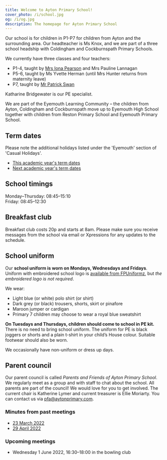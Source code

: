 ```yaml
---
title: Welcome to Ayton Primary School!
cover_photo: /i/school.jpg
og: /i/og.jpg
description: The homepage for Ayton Primary School
---
```


Our school is for children in P1-P7 for children from Ayton and the surrounding area. Our headteacher is Ms Knox, and we are part of a three school headship with Coldingham and Cockburnspath Primary Schools.

We currently have three classes and four teachers:

* P1-4, taught by [Mrs Iona Pearson](mailto:gw17rodgeriona@glow.sch.uk) and Mrs Pauline Lannagan
* P5-6, taught by Ms Yvette Herman (until Mrs Hunter returns from maternity leave)
* P7, taught by [Mr Patrick Swan](mailto:gw19swanpatrick@glow.sch.uk)

Katharine Bridgewater is our PE specialist.

We are part of the Eyemouth Learning Community – the children from Ayton, Coldingham and Cockburnspath move up to Eyemouth High School together with children from Reston Primary School and Eyemouth Primary School.


## Term dates

Please note the additional holidays listed under the 'Eyemouth' section of 'Casual Holidays'.

* [This academic year's term dates](https://www.scotborders.gov.uk/info/20009/schools_and_learning/621/term_holiday_and_closure_dates)
* [Next academic year's term dates](https://www.scotborders.gov.uk/info/20009/schools_and_learning/621/term_holiday_and_closure_dates/2)


## School timings

Monday–Thursday: 08:45–15:10  
Friday: 08:45–12:30


## Breakfast club

Breakfast club costs 20p and starts at 8am. Please make sure you receive messages from the school via email or Xpressions for any updates to the schedule.


## School uniform

Our **school uniform is worn on Mondays, Wednesdays and Fridays**. Uniform with embroidered school logo is [available from FPUniformz](https://www.fpuniformz.com/product-category/schools/primary-school/ayton-primary-school/), but *the embroidered logo is not required*.

We wear:

* Light blue (or white) polo shirt (or shirt)
* Dark grey (or black) trousers, shorts, skirt or pinafore
* Maroon jumper or cardigan
* Primary 7 children may choose to wear a royal blue sweatshirt

**On Tuesdays and Thursdays, children should come to school in PE kit.** There
is no need to bring school uniform. The uniform for PE is black joggers or
shorts and a plain t-shirt in your child’s House colour. Suitable footwear
should also be worn.

We occasionally have non-uniform or dress up days.


## Parent council

Our parent council is called *Parents and Friends of Ayton Primary School*. We regularly meet as a group and with staff to chat about the school. All parents are part of the council! We would love for you to get involved. The current chair is Katherine Lymer and current treasurer is Ellie Moriarty. You can contact us via <pfa@aytonprimary.com>.


### Minutes from past meetings

* [23 March 2022](/PFAMeeting23March.pdf)
* [29 April 2022](/PFAMeeting29April.pdf)

### Upcoming meetings

* Wednesday 1 June 2022, 16:30–18:00 in the bowling club
